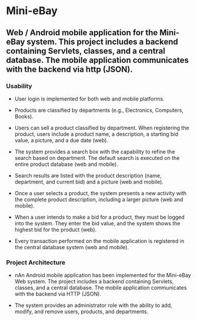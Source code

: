 # Mini-eBay

## Web / Android mobile application for the Mini-eBay system. This project includes a backend containing Servlets, classes, and a central database. The mobile application communicates with the backend via http (JSON).

### Usability
* User login is implemented for both web and mobile platforms.

* Products are classified by departments (e.g., Electronics, Computers, Books).

* Users can sell a product classified by department. When registering the product, users include a product name, a description, a starting bid value, a picture, and a due date (web).

* The system provides a search box with the capability to refine the search based on department. The default search is executed on the entire product database (web and mobile).

* Search results are listed with the product description (name, department, and current bid) and a picture (web and mobile).

* Once a user selects a product, the system presents a new activity with the complete product description, including a larger picture (web and mobile).

* When a user intends to make a bid for a product, they must be logged into the system. They enter the bid value, and the system shows the highest bid for the product (web).

* Every transaction performed on the mobile application is registered in the central database system (web and mobile).
 
### Project Architecture
* nAn Android mobile application has been implemented for the Mini-eBay Web system. The project includes a backend containing Servlets, classes, and a central database. The mobile application communicates with the backend via HTTP (JSON).

* The system provides an administrator role with the ability to add, modify, and remove users, products, and departments.

